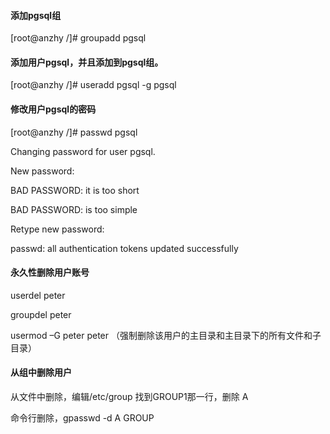 #### 添加pgsql组

[root@anzhy /]# groupadd pgsql   

#### 添加用户pgsql，并且添加到pgsql组。

[root@anzhy /]# useradd pgsql -g pgsql 

#### 修改用户pgsql的密码

[root@anzhy /]# passwd pgsql

Changing password for user pgsql.

New password: 

BAD PASSWORD: it is too short

BAD PASSWORD: is too simple

Retype new password: 

passwd: all authentication tokens updated successfully 

#### 永久性删除用户账号

userdel peter

groupdel peter

usermod –G peter peter   （强制删除该用户的主目录和主目录下的所有文件和子目录）

####  从组中删除用户

从文件中删除，编辑/etc/group 找到GROUP1那一行，删除 A

命令行删除，gpasswd -d A GROUP
